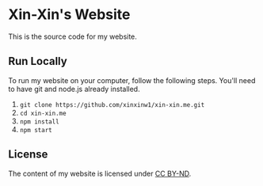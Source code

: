 # Xin-Xin's Website

This is the source code for my website.

## Run Locally

To run my website on your computer, follow the following steps. You'll need to have git and node.js already installed.

1. `git clone https://github.com/xinxinw1/xin-xin.me.git`
2. `cd xin-xin.me`
3. `npm install`
4. `npm start`

## License

The content of my website is licensed under [CC BY-ND](https://creativecommons.org/licenses/by-nd/4.0/).
